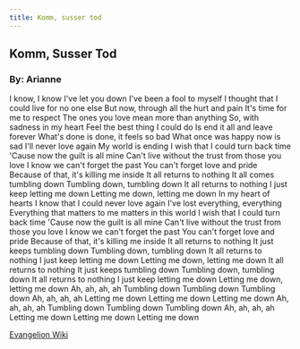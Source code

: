 ```yaml
---
title: Komm, susser tod
---
```

## Komm, Susser Tod
### By: Arianne
I know, I know I've let you down
I've been a fool to myself
I thought that I could live for no one else
But now, through all the hurt and pain
It's time for me to respect
The ones you love mean more than anything
So, with sadness in my heart
Feel the best thing I could do
Is end it all and leave forever
What's done is done, it feels so bad
What once was happy now is sad
I'll never love again
My world is ending
I wish that I could turn back time
'Cause now the guilt is all mine
Can't live without the trust from those you love
I know we can't forget the past
You can't forget love and pride
Because of that, it's killing me inside
It all returns to nothing
It all comes tumbling down
Tumbling down, tumbling down
It all returns to nothing
I just keep letting me down
Letting me down, letting me down
In my heart of hearts
I know that I could never love again
I've lost everything, everything
Everything that matters to me matters in this world
I wish that I could turn back time
'Cause now the guilt is all mine
Can't live without the trust from those you love
I know we can't forget the past
You can't forget love and pride
Because of that, it's killing me inside
It all returns to nothing
It just keeps tumbling down
Tumbling down, tumbling down
It all returns to nothing
I just keep letting me down
Letting me down, letting me down
It all returns to nothing
It just keeps tumbling down
Tumbling down, tumbling down
It all returns to nothing
I just keep letting me down
Letting me down, letting me down
Ah, ah, ah, ah
Tumbling down
Tumbling down
Tumbling down
Ah, ah, ah, ah
Letting me down
Letting me down
Letting me down
Ah, ah, ah, ah
Tumbling down
Tumbling down
Tumbling down
Ah, ah, ah, ah
Letting me down
Letting me down
Letting me down

[Evangelion Wiki](https://evangelion.fandom.com/wiki/Komm,_s%C3%BCsser_Tod)
